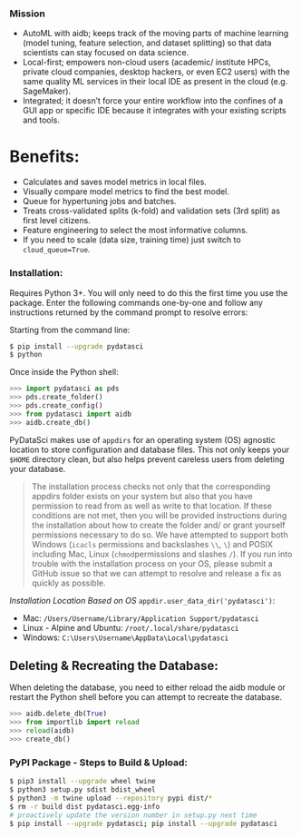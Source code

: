 ### Mission
* AutoML with aidb; keeps track of the moving parts of machine learning (model tuning, feature selection, and dataset splitting) so that data scientists can stay focused on data science.
* Local-first; empowers non-cloud users (academic/ institute HPCs, private cloud companies, desktop hackers, or even EC2 users) with the same quality ML services in their local IDE as present in the cloud (e.g. SageMaker).
* Integrated; it doesn’t force your entire workflow into the confines of a GUI app or specific IDE because it integrates with your existing scripts and tools.


# Benefits:
* Calculates and saves model metrics in local files.
* Visually compare model metrics to find the best model.
* Queue for hypertuning jobs and batches.
* Treats cross-validated splits (k-fold) and validation sets (3rd split) as first level citizens.
* Feature engineering to select the most informative columns.
* If you need to scale (data size, training time) just switch to `cloud_queue=True`.


### Installation:
Requires Python 3+. You will only need to do this the first time you use the package. Enter the following commands one-by-one and follow any instructions returned by the command prompt to resolve errors:

Starting from the command line:
```bash
$ pip install --upgrade pydatasci
$ python
```
Once inside the Python shell:
```python
>>> import pydatasci as pds
>>> pds.create_folder()
>>> pds.create_config()
>>> from pydatasci import aidb
>>> aidb.create_db()
```

PyDataSci makes use of `appdirs` for an operating system (OS) agnostic location to store configuration and database files. This not only keeps your `$HOME` directory clean, but also helps prevent careless users from deleting your database.

> The installation process checks not only that the corresponding appdirs folder exists on your system but also that you have permission to read from as well as write to that location. If these conditions are not met, then you will be provided instructions during the installation about how to create the folder and/ or grant yourself permissions necessary to do so. We have attempted to support both Windows (`icacls` permissions and backslashes `\\`, `\`) and POSIX including Mac, Linux (`chmod`permissions and slashes `/`). If you run into trouble with the installation process on your OS, please submit a GitHub issue so that we can attempt to resolve and release a fix as quickly as possible.

_Installation Location Based on OS_ `appdir.user_data_dir('pydatasci')`:
* Mac: `/Users/Username/Library/Application Support/pydatasci`
* Linux - Alpine and Ubuntu: `/root/.local/share/pydatasci`
* Windows: `C:\Users\Username\AppData\Local\pydatasci`


## Deleting & Recreating the Database:
When deleting the database, you need to either reload the aidb module or restart the Python shell before you can attempt to recreate the database.

```python
>>> aidb.delete_db(True)
>>> from importlib import reload
>>> reload(aidb)
>>> create_db()
```

### PyPI Package - Steps to Build & Upload:
```bash
$ pip3 install --upgrade wheel twine
$ python3 setup.py sdist bdist_wheel
$ python3 -m twine upload --repository pypi dist/*
$ rm -r build dist pydatasci.egg-info
# proactively update the version number in setup.py next time
$ pip install --upgrade pydatasci; pip install --upgrade pydatasci
```
